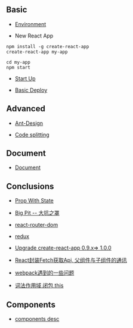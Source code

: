 ## Basic
- [Environment](https://github.com/xiaohesong/ums/wiki/environment)

- New React App

```shell
npm install -g create-react-app
create-react-app my-app

cd my-app
npm start
```

- [Start Up](https://github.com/xiaohesong/ums/wiki/Start-up-app)

- [Basic Deploy](https://github.com/xiaohesong/ums/wiki/Deploy-React-App)

## Advanced

- [Ant-Design](https://github.com/xiaohesong/ums/wiki/How-To-Use-Ant-Design)

- [Code splitting](https://github.com/xiaohesong/ums/wiki/code-splitting)

## Document

- [Document](https://github.com/xiaohesong/ums/wiki/React-documentation)

## Conclusions

- [Prop With State](https://github.com/xiaohesong/ums/wiki/component-state-and-props)

- [Big Pit -- 大坑之罩](https://github.com/xiaohesong/ums/wiki/PIT(keng))

- [react-router-dom](https://github.com/xiaohesong/ums/wiki/react-router-dom)

- [redux](https://github.com/xiaohesong/ums/wiki/Redux%E4%BD%BF%E7%94%A8%E6%80%BB%E7%BB%93)

- [Upgrade create-react-app 0.9.x=> 1.0.0](https://github.com/xiaohesong/ums/wiki/Upgrade-Create-react-app)

- [React封装Fetch获取Api, 父组件与子组件的通讯](https://github.com/xiaohesong/ums/wiki/React%E5%B0%81%E8%A3%85Fetch%E8%8E%B7%E5%8F%96Api,-%E7%88%B6%E7%BB%84%E4%BB%B6%E4%B8%8E%E5%AD%90%E7%BB%84%E4%BB%B6%E7%9A%84%E9%80%9A%E8%AE%AF)

- [webpack遇到的一些问题](https://github.com/xiaohesong/ums/wiki/webpack%E9%85%8D%E7%BD%AE%E9%81%87%E5%88%B0%E7%9A%84%E9%97%AE%E9%A2%98)

- [词法作用域,闭包,this](https://github.com/xiaohesong/ums/wiki/%E9%9D%99%E6%80%81%E4%BD%9C%E7%94%A8%E5%9F%9F,%E9%97%AD%E5%8C%85,this%E7%9A%84%E5%8C%BA%E5%88%AB)
## Components

- [components desc](https://github.com/xiaohesong/ums/wiki/Components)
